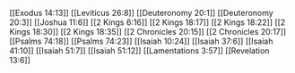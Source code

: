 [[Exodus 14:13]]
[[Leviticus 26:8]]
[[Deuteronomy 20:1]]
[[Deuteronomy 20:3]]
[[Joshua 11:6]]
[[2 Kings 6:16]]
[[2 Kings 18:17]]
[[2 Kings 18:22]]
[[2 Kings 18:30]]
[[2 Kings 18:35]]
[[2 Chronicles 20:15]]
[[2 Chronicles 20:17]]
[[Psalms 74:18]]
[[Psalms 74:23]]
[[Isaiah 10:24]]
[[Isaiah 37:6]]
[[Isaiah 41:10]]
[[Isaiah 51:7]]
[[Isaiah 51:12]]
[[Lamentations 3:57]]
[[Revelation 13:6]]

